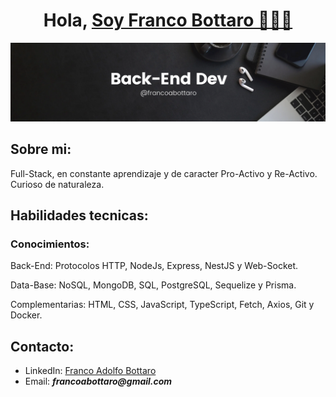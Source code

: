 <h1 align="center"> 
  Hola, <a href="https://www.linkedin.com/in/francoabottaro/">Soy Franco Bottaro 🧑🏻‍💻</a>
</h1>

<img src="./git.png"/>


## Sobre mi:
Full-Stack, en constante aprendizaje y de caracter Pro-Activo y Re-Activo. Curioso de naturaleza.


## Habilidades tecnicas: 
### Conocimientos:
Back-End: Protocolos HTTP, NodeJs, Express, NestJS y Web-Socket.

Data-Base: NoSQL, MongoDB, SQL, PostgreSQL, Sequelize y Prisma.

Complementarias: HTML, CSS, JavaScript, TypeScript, Fetch, Axios, Git y Docker.
<br/>

## Contacto:
- LinkedIn: [Franco Adolfo Bottaro](https://www.linkedin.com/in/francoabottaro/) <br/>
- Email: **_francoabottaro@gmail.com_**
